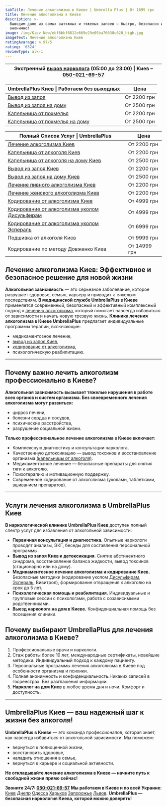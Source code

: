 ```yaml
---
tabTitle: Лечение алкоголизма в Киеве | Umbrella Plus | От 1699 грн
title: Лечение алкоголизма в Киеве
description: >-
  Выводим даже из самых затяжных и тяжелых запоев – быстро, безопасно и
  анонимно!
image: /img/Kiev New/ebf6bbf6812e669e29e09ba76038c020_high.jpg
imageText: Лечение алкоголизма Киев
ratingAvarage: 4.97/5
rating: '6324'
reviewType: alk-1
---
```


| Экстренный [вызов нарколога](https://umbrella-plus.com.ua/blog/narcolog-na-dom-kiev/) **(05:00 до 23:00) \| Киев  – [050-021-69-57](tel:0500216957)** |
| ----------------------------------------------------------------------------------------------------------------------------------------------------- |

| UmbrellaPlus Киев \| Работаем без выходных                           | Цена        |
| -------------------------------------------------------------------- | ----------- |
| [Вывод из запоя](Vivod-iz-zapoia-kiev)                               | От 2200 грн |
| [Вывод из запоя на дому](Vivod-iz-zapoia-na-domy-kiev)               | От 2500 грн |
| [Капельница от похмелья](Kapelnica_ot_alkogola_kiev)                 | От 2200 грн |
| [Капельница от похмелья на дому](Kapelnica_ot_alkogola_na_domy_kiev) | От 2500 грн |

| Полный Список Услуг \| UmbrellaPlus                                                     | Цена         |
| --------------------------------------------------------------------------------------- | ------------ |
| [Лечение алкоголизма Киев](lechenie-alkogolizma-kiev)                                   | От 2200 грн  |
| [Капельница от алкоголя Киев](Kapelnica_ot_alkogola_kiev)                               | От 2200 грн  |
| [Капельница от алкоголя на дому Киев](Kapelnica_ot_alkogola_na_domy_kiev)               | От 2500 грн  |
| [Вывод из запоя Киев](Vivod-iz-zapoia-kiev)                                             | От 2200 грн  |
| [Вывод из запоя на дому Киев](Vivod-iz-zapoia-na-domy-kiev)                             | От 2500 грн  |
| [Лечение пивного алкоголизма Киев](lechenie-pivnogi-alkogolizma-kiev)                   | От 2200 грн  |
| [Лечение женского алкоголизма Киев](lechenie-jenskogo-alkogolizma-kiev)                 | От 2200 грн  |
| [Кодирование от алкоголизма Киев](kodirovka-ot-alkogolia-kiev)                          | От 4999 грн  |
| [Кодирование от алкоголизма уколом Дисульфирам](kodirovka-ot-alkogolia-disulfiram-kiev) | От 4999 грн  |
| [Кодирование от алкоголизма уколом Эспераль](kodirovka-ot-alkogolizma-espiarl-kiev)     | От 6999 грн  |
| Подшивка от алкоголя Киев                                                               | От 9999 грн  |
| Кодирование по методу Довженко Киев                                                     | От 14999 грн |

## Лечение алкоголизма Киев: Эффективное и безопасное решение для новой жизни

**Алкогольная зависимость** — это серьезное заболевание, которое разрушает здоровье, семью, карьеру и приводит к тяжелым последствиям. **В медицинской службе UmbrellaPlus в Киеве** применяется современный, безопасный и эффективный комплексный подход к [лечению алкоголизма](https://umbrella-plus.com.ua/kiev/lechenie-alkogolizma-kiev/), который помогает навсегда избавиться от зависимости и начать новую трезвую жизнь.
**Клиника лечения алкоголизма в Киеве UmbrellaPlus** предлагает индивидуальные программы терапии, включающие:

* медикаментозное лечение,
* [вывод из запоя Киев](https://umbrella-plus.com.ua/kiev/vivod-iz-zapoia-kiev/),
* [кодирование от алкоголизма](https://umbrella-plus.com.ua/kiev/kodirovka-ot-alkogolia-kiev/),
* психологическую реабилитацию.

***

## Почему важно лечить алкоголизм профессионально в Киеве?

**Алкогольная зависимость вызывает тяжелые нарушения в работе всех органов и систем организма. Без своевременного лечения алкоголизма могут развиться:**

* цирроз печени,
* болезни сердца и сосудов,
* психические расстройства,
* разрушение социальной жизни.

**Только профессиональное лечение алкоголизма в Киеве включает:**

* Комплексную диагностику и консультации нарколога.
* Качественную детоксикацию — вывод токсинов и восстановление организма [(капельницы от алкоголя)](https://umbrella-plus.com.ua/kiev/kapelnica_ot_alkogola_kiev/).
* Медикаментозное лечение — безопасные препараты для снятия тяги к алкоголю.
* Психотерапию и мотивационную поддержку.
* Современное кодирование от алкоголизма (уколами, таблетками, вшиванием препаратов).

***

## Услуги лечения алкоголизма в UmbrellaPlus Киев

**В наркологической клинике UmbrellaPlus Киев** доступен полный спектр услуг для избавления от алкогольной зависимости:

* **Первичная консультация и диагностика.**
  Опытные наркологи проводят анализы, ЭКГ, беседы для составления персональной программы.
* **Вывод из запоя Киев и детоксикация**.
  Снятие абстинентного синдрома, восстановление баланса жидкости, вывод токсинов (стационарно или на дому).
* **Медикаментозное лечение алкоголизма и кодирование Киев.**
  Безопасные методики (кодирование уколом [Дисульфирам](https://umbrella-plus.com.ua/kiev/kodirovka-ot-alkogolia-disulfiram-kiev/), [Эспераль](https://umbrella-plus.com.ua/kiev/kodirovka-ot-alkogolizma-espiarl-kiev/), Вивитрол), формирование отвращения к алкоголю на срок до 5 лет.
* **Психологическая помощь и реабилитация.**
  Индивидуальные и групповые сессии с психологами, работа с созависимыми родственниками.
* **Выезд нарколога на дом в Киеве.**
  Конфиденциальная помощь без посещения клиники.

## Почему выбирают UmbrellaPlus для лечения алкоголизма в Киеве?

1. Профессиональные врачи и наркологи.
2. Стаж работы более 10 лет, международные сертификаты, новейшие методики. Индивидуальный подход к каждому пациенту.
3. Персональные программы лечения алкоголизма в Киеве под особенности организма и психики.
4. Полная анонимность и конфиденциальность.Никаких записей в госреестрах. Без разглашения информации.
5. **Нарколог на дом Киев** в любое время дня и ночи. Комфорт и доступность.

***

## UmbrellaPlus Киев — ваш надежный шаг к жизни без алкоголя!

**UmbrellaPlus в Киеве** — это команда профессионалов, которая знает, как навсегда избавиться от алкогольной зависимости.
Мы поможем:

* вернуться к полноценной жизни,
* восстановить здоровье,
* наладить отношения в семье,
* вернуться к карьере и социальной активности.

**Не откладывайте лечение алкоголизма в Киеве — начните путь к свободной жизни прямо сейчас!**

**Звоните 24/7: [050-021-69-57](tel:0500216957)**
**Мы работаем в Киеве и по всей Украине:** [Киев](https://umbrella-plus.com.ua/kiev/) [Днепр](https://umbrella-plus.com.ua/dnepr/) [Одесса](https://umbrella-plus.com.ua/lechenie-alc/) [Харьков](https://umbrella-plus.com.ua/kharkiv/) [Запорожье](https://umbrella-plus.com.ua/zaporozie/) [Львов](https://umbrella-plus.com.ua/lviv/).
**UmbrellaPlus — безопасная наркология Киева, которой можно доверять!**
